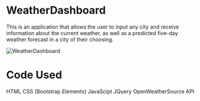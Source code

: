 # WeatherDashboard
 This is an application that allows the user to input any city and receive information about the current weather, as well as a predicted five-day weather forecast in a city of their choosing.
 
 ![WeatherDashboard](WeatherDashboard.png)
 
 
 
 
 
# Code Used
 HTML
 CSS (Bootstrap Elements)
 JavaScipt
 JQuery
 OpenWeatherSource API
